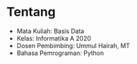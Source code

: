 # Tentang
- Mata Kuliah: Basis Data
- Kelas: Informatika A 2020
- Dosen Pembimbing: Ummul Hairah, MT
- Bahasa Pemrograman: Python
